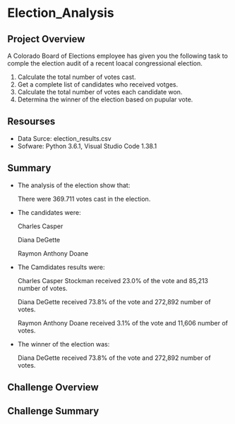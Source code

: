 # Election_Analysis

## Project Overview
A Colorado Board of Elections employee has given you the following task to comple the election audit of a recent loacal congressional election.

1. Calculate the total number of votes cast.
2. Get  a complete list of candidates who received votges.
3. Calculate the total number of votes each candidate won.
4. Determina the winner of the election based on pupular vote.

## Resourses
- Data Surce: election_results.csv
- Sofware: Python 3.6.1, Visual Studio Code 1.38.1

## Summary

- The analysis of the election show that:

     There were 369.711 votes cast in the election.

- The candidates were:

    Charles Casper
    
    Diana DeGette
    
    Raymon Anthony Doane
    
- The Camdidates results were:

    Charles Casper Stockman received 23.0% of the vote and 85,213 number of votes.
    
    Diana DeGette received 73.8% of the vote and 272,892 number of votes.
    
    Raymon Anthony Doane received 3.1% of the vote and 11,606 number of votes.
    
- The winner of the election was:

    Diana DeGette received 73.8% of the vote and 272,892 number of votes.
    
## Challenge Overview

## Challenge Summary
    
